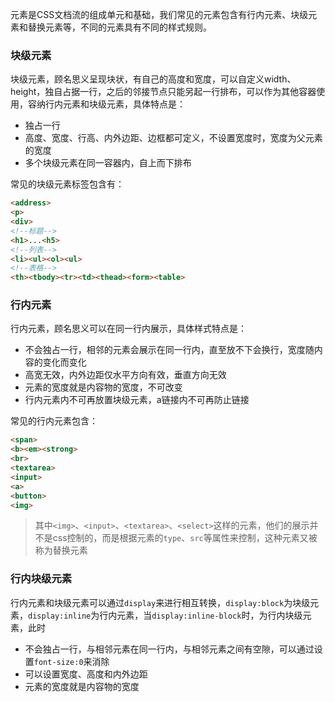 <!-- ---
title: CSS基础系列之块级元素、行内元素
date: 2022-10-12
tags: CSS基础
set: CSSBase
--- -->

元素是CSS文档流的组成单元和基础，我们常见的元素包含有行内元素、块级元素和替换元素等，不同的元素具有不同的样式规则。

### 块级元素

块级元素，顾名思义呈现块状，有自己的高度和宽度，可以自定义width、height，独自占据一行，之后的邻接节点只能另起一行排布，可以作为其他容器使用，容纳行内元素和块级元素，具体特点是：
* 独占一行
* 高度、宽度、行高、内外边距、边框都可定义，不设置宽度时，宽度为父元素的宽度
* 多个块级元素在同一容器内，自上而下排布

常见的块级元素标签包含有：
```html
<address>
<p>
<div>
<!--标题-->
<h1>...<h5>
<!--列表-->
<li><ul><ol><ul>
<!--表格-->
<th><tbody><tr><td><thead><form><table>
```

### 行内元素

行内元素，顾名思义可以在同一行内展示，具体样式特点是：
* 不会独占一行，相邻的元素会展示在同一行内，直至放不下会换行，宽度随内容的变化而变化
* 高宽无效，内外边距仅水平方向有效，垂直方向无效
* 元素的宽度就是内容物的宽度，不可改变
* 行内元素内不可再放置块级元素，a链接内不可再防止链接

常见的行内元素包含：
```html
<span>
<b><em><strong>
<br>
<textarea>
<input>
<a>
<button>
<img>
```

> 其中`<img>`、`<input>`、`<textarea>`、`<select>`这样的元素，他们的展示并不是css控制的，而是根据元素的`type`、`src`等属性来控制，这种元素又被称为替换元素

### 行内块级元素

行内元素和块级元素可以通过`display`来进行相互转换，`display:block`为块级元素，`display:inline`为行内元素，当`display:inline-block`时，为行内块级元素，此时
* 不会独占一行，与相邻元素在同一行内，与相邻元素之间有空隙，可以通过设置`font-size:0`来消除
* 可以设置宽度、高度和内外边距
* 元素的宽度就是内容物的宽度
